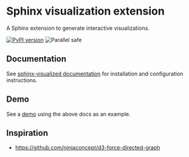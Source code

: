 # Sphinx visualization extension

A Sphinx extension to generate interactive visualizations.

[![PyPI version](https://img.shields.io/pypi/v/sphinx-visualized.svg)](https://pypi.python.org/pypi/sphinx-visualized)
![Parallel safe](https://img.shields.io/badge/parallel%20safe-true-brightgreen)

## Documentation

See [sphinx-visualized documentation](https://sphinx-visualized.readthedocs.io/en/latest/) for installation and configuration instructions.

## Demo

See a [demo](https://sphinx-visualized.readthedocs.io/en/latest/_static/sphinx-visualized/html/index.html) using the above docs as an example.

## Inspiration

- https://github.com/ninjaconcept/d3-force-directed-graph
